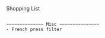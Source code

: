 Shopping List
~~~~~~~~~~~~~ Groceries ~~~~~~~~~~~

~~~~~~~~~~~~~~ Misc ~~~~~~~~~~~~~~~
- French press filter
